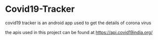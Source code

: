 # Covid19-Tracker
covid19 tracker is an android app used to get the details of corona virus


the apis used in this project can be found at https://api.covid19india.org/


